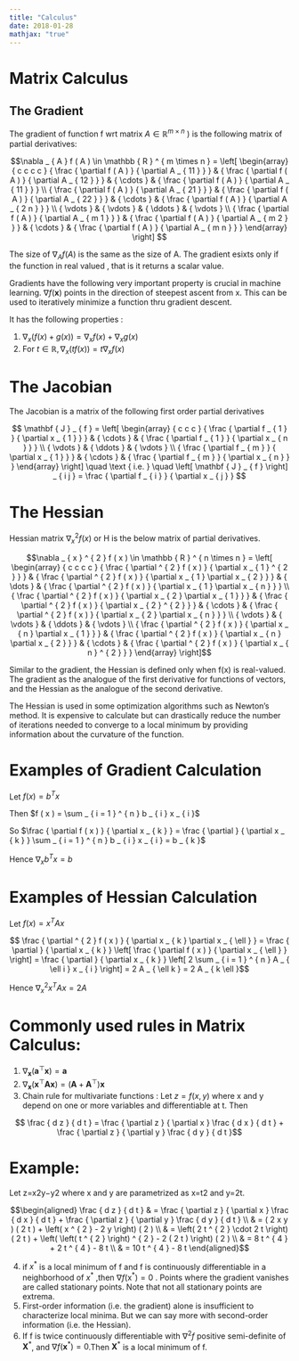 ```yaml
---
title: "Calculus"
date: 2018-01-28
mathjax: "true"
---
```



# Matrix Calculus

## The Gradient

The gradient of function f wrt matrix $A \in \mathbb { R } ^ { m \times n }$ ) is the following matrix of partial derivatives:  

$$\nabla _ { A } f ( A ) \in \mathbb { R } ^ { m \times n } = \left[ \begin{array} { c c c c } { \frac { \partial f ( A ) } { \partial A _ { 11 } } } & { \frac { \partial f ( A ) } { \partial A _ { 12 } } } & { \cdots } & { \frac { \partial f ( A ) } { \partial A _ { 11 } } } \\ { \frac { \partial f ( A ) } { \partial A _ { 21 } } } & { \frac { \partial f ( A ) } { \partial A _ { 22 } } } & { \cdots } & { \frac { \partial f ( A ) } { \partial A _ { 2 n } } } \\ { \vdots } & { \vdots } & { \ddots } & { \vdots } \\ { \frac { \partial f ( A ) } { \partial A _ { m 1 } } } & { \frac { \partial f ( A ) } { \partial A _ { m 2 } } } & { \cdots } & { \frac { \partial f ( A ) } { \partial A _ { m n } } } \end{array} \right] $$  

The size of $\nabla _ { A } f ( A )$ is the same as the size of A. The gradient esixts only if the function in real valued , that is it returns a scalar value.  

Gradients have the following very important property is crucial in machine learning. $\nabla f ( \mathbf { x } )$ points in the direction of steepest ascent from x. This can be used to iteratively minimize a function thru gradient descent.  

It has the following properties :
1. $\nabla _ { x } ( f ( x ) + g ( x ) ) = \nabla _ { x } f ( x ) + \nabla _ { x } g ( x )$
2. For $t \in \mathbb { R } , \nabla _ { x } ( t f ( x ) ) = t \nabla _ { x } f ( x )$

# The Jacobian  

The Jacobian is a matrix of the following first order partial derivatives  

$$ \mathbf { J } _ { f } = \left[ \begin{array} { c c c } { \frac { \partial f _ { 1 } } { \partial x _ { 1 } } } & { \cdots } & { \frac { \partial f _ { 1 } } { \partial x _ { n } } } \\ { \vdots } & { \ddots } & { \vdots } \\ { \frac { \partial f _ { m } } { \partial x _ { 1 } } } & { \cdots } & { \frac { \partial f _ { m } } { \partial x _ { n } } } \end{array} \right] \quad \text { i.e. } \quad \left[ \mathbf { J } _ { f } \right] _ { i j } = \frac { \partial f _ { i } } { \partial x _ { j } } $$  


# The Hessian  

Hessian matrix $\nabla _ { x } ^ { 2 } f ( x )$ or H is the below matrix of partial derivatives.  

$$\nabla _ { x } ^ { 2 } f ( x ) \in \mathbb { R } ^ { n \times n } = \left[ \begin{array} { c c c c } { \frac { \partial ^ { 2 } f ( x ) } { \partial x _ { 1 } ^ { 2 } } } & { \frac { \partial ^ { 2 } f ( x ) } { \partial x _ { 1 } \partial x _ { 2 } } } & { \dots } & { \frac { \partial ^ { 2 } f ( x ) } { \partial x _ { 1 } \partial x _ { n } } } \\ { \frac { \partial ^ { 2 } f ( x ) } { \partial x _ { 2 } \partial x _ { 1 } } } & { \frac { \partial ^ { 2 } f ( x ) } { \partial x _ { 2 } ^ { 2 } } } & { \cdots } & { \frac { \partial ^ { 2 } f ( x ) } { \partial x _ { 2 } \partial x _ { n } } } \\ { \vdots } & { \vdots } & { \ddots } & { \vdots } \\ { \frac { \partial ^ { 2 } f ( x ) } { \partial x _ { n } \partial x _ { 1 } } } & { \frac { \partial ^ { 2 } f ( x ) } { \partial x _ { n } \partial x _ { 2 } } } & { \cdots } & { \frac { \partial ^ { 2 } f ( x ) } { \partial x _ { n } ^ { 2 } } } \end{array} \right]$$  

Similar to the gradient, the Hessian is defined only when f(x) is real-valued. The gradient as the analogue of the first derivative for functions of vectors, and the Hessian as the analogue of the second derivative.

The Hessian is used in some optimization algorithms such as Newton’s method.  It is expensive to calculate but can drastically reduce the number of iterations needed to converge to a local minimum by providing information about the curvature of the function.

# Examples of Gradient Calculation  

Let $f ( x ) = b ^ { T } x$  

Then $f ( x ) = \sum _ { i = 1 } ^ { n } b _ { i } x _ { i }$  

So $\frac { \partial f ( x ) } { \partial x _ { k } } = \frac { \partial } { \partial x _ { k } } \sum _ { i = 1 } ^ { n } b _ { i } x _ { i } = b _ { k }$  

Hence $\nabla _ { x } b ^ { T } x = b$  

# Examples of Hessian Calculation  

Let $f ( x ) = x ^ { T } A x$  

$$ \frac { \partial ^ { 2 } f ( x ) } { \partial x _ { k } \partial x _ { \ell } } = \frac { \partial } { \partial x _ { k } } \left[ \frac { \partial f ( x ) } { \partial x _ { \ell } } \right] = \frac { \partial } { \partial x _ { k } } \left[ 2 \sum _ { i = 1 } ^ { n } A _ { \ell i } x _ { i } \right] = 2 A _ { \ell k } = 2 A _ { k \ell }$$  

Hence $\nabla _ { x } ^ { 2 } x ^ { T } A x = 2 A$  

# Commonly used rules in Matrix Calculus:  

1. $\nabla _ { \mathbf { x } } \left( \mathbf { a } ^ { \top } \mathbf { x } \right) = \mathbf { a }$  
2. $\nabla _ { \mathbf { x } } \left( \mathbf { x } ^ { \top } \mathbf { A } \mathbf { x } \right) = \left( \mathbf { A } + \mathbf { A } ^ { \top } \right) \mathbf { x }$  
3. Chain rule for multivariate functions : Let $z = f ( x , y )$ where x and y depend on one or more variables and differentiable at t. Then  

$$ \frac { d z } { d t } = \frac { \partial z } { \partial x } \frac { d x } { d t } + \frac { \partial z } { \partial y } \frac { d y } { d t }$$  

# Example:

Let z=x2y−y2 where x and y are parametrized as x=t2 and y=2t.  

$$\begin{aligned} \frac { d z } { d t } & = \frac { \partial z } { \partial x } \frac { d x } { d t } + \frac { \partial z } { \partial y } \frac { d y } { d t } \\ & = ( 2 x y ) ( 2 t ) + \left( x ^ { 2 } - 2 y \right) ( 2 ) \\ & = \left( 2 t ^ { 2 } \cdot 2 t \right) ( 2 t ) + \left( \left( t ^ { 2 } \right) ^ { 2 } - 2 ( 2 t ) \right) ( 2 ) \\ & = 8 t ^ { 4 } + 2 t ^ { 4 } - 8 t \\ & = 10 t ^ { 4 } - 8 t \end{aligned}$$  

4. if $x ^ { * }$ is a local minimum of f and f is continuously differentiable in a neighborhood of $x ^ { * }$ ,then $\nabla f \left( \mathrm { x } ^ { * } \right) = 0$ . Points where the gradient vanishes are called stationary points.  Note that not all stationary points are extrema.    
5. First-order  information  (i.e.   the  gradient) alone is  insufficient  to  characterize  local minima.  But we can say more with second-order information (i.e.  the Hessian).    
6. If f is twice continuously differentiable with $\nabla ^ { 2 } f$  positive semi-definite of $\mathbf { X } ^ { * }$,  and $\nabla f \left( \mathbf { x } ^ { * } \right) = 0$.Then $\mathbf { X } ^ { * }$ is  a  local  minimum  of f.  
